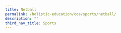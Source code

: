 ```yaml
---
title: Netball
permalink: /holistic-education/cca/sports/netball/
description: ""
third_nav_title: Sports
---
```

